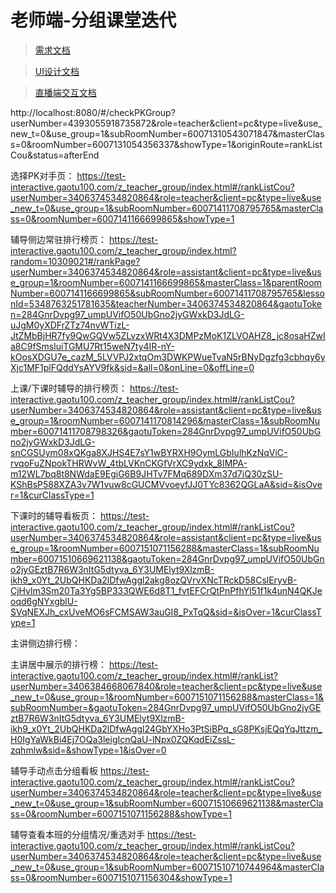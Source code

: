 # 老师端-分组课堂迭代

> [需求文档](https://docs.qq.com/doc/DR1VybHVMR1FoelFh)

> [UI设计文档](https://lanhuapp.com/web/#/item/project/board/detail?type=share_mark&pid=38de0c91-37ab-4a88-bf85-ecc0c288c281&activeSectionId=&teamId=76b5e50f-ba2d-4c8c-9180-c4bf0c999c10&param=none&project_id=38de0c91-37ab-4a88-bf85-ecc0c288c281&image_id=a8a4acf9-eb46-420e-812b-cc1b590a37de)

> [直播端交互文档](https://docs.qq.com/doc/DR1hoRXN3ZHdkek1Z)

http://localhost:8080/#/checkPKGroup?userNumber=4393055918735872&role=teacher&client=pc&type=live&use_new_t=0&use_group=1&subRoomNumber=60071310543071847&masterClass=0&roomNumber=6007131054356337&showType=1&originRoute=rankListCou&status=afterEnd

选择PK对手页： 
https://test-interactive.gaotu100.com/z_teacher_group/index.html#/rankListCou?userNumber=3406374534820864&role=teacher&client=pc&type=live&use_new_t=0&use_group=1&subRoomNumber=60071411708795765&masterClass=0&roomNumber=6007141166699865&showType=1

辅导侧边常驻排行榜页：
https://test-interactive.gaotu100.com/z_teacher_group/index.html?random=10309021#/rankPage?userNumber=3406374534820864&role=assistant&client=pc&type=live&use_group=1&roomNumber=6007141166699865&masterClass=1&parentRoomNumber=6007141166699865&subRoomNumber=60071411708795765&lessonId=5348763251781635&teacherNumber=3406374534820864&gaotuToken=284GnrDvpg97_umpUVifO50UbGno2jyGWxkD3JdLG-uJgM0yXDFrZTz74nvWTizL-JtZMbBjHR7fy9QwGQVw5ZLvzxWRt4X3DMPzMoK1ZLVOAHZ8_jc8osaHZwIa8C9fSmsluiTGMU7Rt15weN7ty4IR-nY-kOosXDGU7e_cazM_5LVVPJ2xtqOm3DWKPWueTvaN5rBNyDgzfg3cbhqy6yXjc1MF1plFQddYsAYV9fk&sid=&all=0&onLine=0&offLine=0

上课/下课时辅导的排行榜页：
https://test-interactive.gaotu100.com/z_teacher_group/index.html#/rankListCou?userNumber=3406374534820864&role=assistant&client=pc&type=live&use_group=1&roomNumber=6007141170814296&masterClass=1&subRoomNumber=60071411708798326&gaotuToken=284GnrDvpg97_umpUVifO50UbGno2jyGWxkD3JdLG-snCGSUym08xQKga8XJHS4E7sY1wBYRXH9OymLGbIulhKzNqViC-rvqoFuZNpokTHRWvW_4tbLVKnCKGfVrXC9ydxk_8IMPA-m12WL7bq8t8NWdaE9EgiG6B9JHTv7FMq689DXm37d7iQ30zSU-KShBsP588XZA3v7W1vuw8cGUCMVvoeyfJJ0TYc8362QGLaA&sid=&isOver=1&curClassType=1

下课时的辅导看板页：
https://test-interactive.gaotu100.com/z_teacher_group/index.html#/rankListCou?userNumber=3406374534820864&role=assistant&client=pc&type=live&use_group=1&roomNumber=6007151071156288&masterClass=1&subRoomNumber=60071510669621138&gaotuToken=284GnrDvpg97_umpUVifO50UbGno2jyGEztB7R6W3nItG5dtyva_6Y3UMElyt9XlzmB-ikh9_x0Yt_2UbQHKDa2lDfwAggl2akg8ozQVrvXNcTRckD58CslEryvB-CjHvlm3Sm20Ta3Yg5BP333QWE6d8T1_fvtEFCrQtPnPfhYl51f1k4unN4QKJeoqd6gNYxgblU-SVqNEXJh_cxUveMO6sFCMSAW3auGI8_PxTqQ&sid=&isOver=1&curClassType=1


主讲侧边排行榜：


主讲居中展示的排行榜：
https://test-interactive.gaotu100.com/z_teacher_group/index.html#/rankList?userNumber=3406384668067840&role=teacher&client=pc&type=live&use_new_t=0&use_group=1&roomNumber=6007151071156288&masterClass=1&subRoomNumber=&gaotuToken=284GnrDvpg97_umpUVifO50UbGno2jyGEztB7R6W3nItG5dtyva_6Y3UMElyt9XlzmB-ikh9_x0Yt_2UbQHKDa2lDfwAggl24GbYXHo3PtSiBPq_sG8PKsjEQqYqJttzm_H0IgYaWkBi4Ej7OQa3leigIcnQaU-lNpx0ZQKqdEiZssL-zqhmlw&sid=&showType=1&isOver=0

辅导手动点击分组看板
https://test-interactive.gaotu100.com/z_teacher_group/index.html#/rankListCou?userNumber=3406374534820864&role=teacher&client=pc&type=live&use_new_t=0&use_group=1&subRoomNumber=60071510669621138&masterClass=0&roomNumber=6007151071156288&showType=1

辅导查看本班的分组情况/重选对手
https://test-interactive.gaotu100.com/z_teacher_group/index.html#/rankListCou?userNumber=3406374534820864&role=teacher&client=pc&type=live&use_new_t=0&use_group=1&subRoomNumber=60071510710744964&masterClass=0&roomNumber=6007151071156304&showType=1

